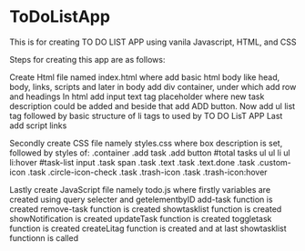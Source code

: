 # ToDoListApp

This is for creating TO DO LIST APP using vanila Javascript, HTML, and CSS

Steps for creating this app are as follows:

Create Html file named index.html where add basic html body like head, body, links, scripts and later in body add div container, under which add row and headings
In html add input text tag placeholder where new task description could be added and beside that add ADD button.
Now add ul list tag followed by basic structure of li tags to used by TO DO LisT APP 
Last add script links


Secondly create CSS file namely styles.css where box description is set, followed by styles of:
.container
.add task 
.add button 
#total tasks 
ul
ul li
ul li:hover
#task-list input
.task span
.task .text
.task .text.done
.task .custom-icon
.task .circle-icon-check
.task .trash-icon
.task .trash-icon:hover


Lastly create JavaScript file namely todo.js where firstly 
variables are created using query selecter and getelementbyID
add-task function is created
remove-task function is created
showtasklist function is created
showNotification is created
updateTask function is created
toggletask function is created
createLitag function is created
and at last showtasklist functionn is called
